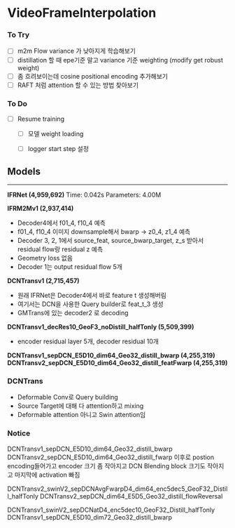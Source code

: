 # VideoFrameInterpolation

### To Try
- [ ] m2m Flow variance 가 낮아지게 학습해보기
- [ ] distillation 할 때 epe기준 말고 variance 기준 weighting (modify get robust weight)
- [ ] 좀 흐려보이는데 cosine positional encoding 추가해보기  
- [ ] RAFT 처럼 attention 할 수 있는 방법 찾아보기

### To Do
- [ ] Resume training
  - [ ] 모델 weight loading
  - [ ] logger start step 설정


## Models

---
**IFRNet (4,959,692)**
Time: 0.042s
Parameters: 4.00M

**IFRM2Mv1 (2,937,414)**
- Decoder4에서 f01_4, f10_4 예측
- f01_4, f10_4 이미지 downsample해서 bwarp -> z0_4, z1_4 예측
- Decoder 3, 2, 1에서 source_feat, source_bwarp_target, z_s 받아서 residual flow랑 residual z 예측
- Geometry loss 없음
- Decoder 1는 output residual flow 5개


**DCNTransv1 (2,715,457)**
- 원래 IFRNet은 Decoder4에서 바로 feature t 생성해버림
- 여기서는 DCN을 사용한 Query builder로 feat_t_3 생성
- GMTrans에 있는 decoder2 로 decoding

**DCNTransv1_decRes10_GeoF3_noDistill_halfTonly (5,509,399)**
- encoder residual layer 5개, decoder residual 10개

**DCNTransv1_sepDCN_E5D10_dim64_Geo32_distill_bwarp (4,255,319)**
**DCNTransv2_sepDCN_E5D10_dim64_Geo32_distill_featFwarp (4,255,319)**


### DCNTrans
- Deformable Conv로 Query building
- Source Target에 대해 다 attention하고 mixing
- Deformable attention 아니고 Swin attention임

### Notice
DCNTransv1_sepDCN_E5D10_dim64_Geo32_distill_bwarp 
DCNTransv2_sepDCN_E5D10_dim64_Geo32_distill_fwarp
이후로 postion encoding들어가고
encoder 크기 좀 작아지고
DCN Blending block 크기도 작아지고 마지막에 activation 빠짐

DCNTransv2_swinV2_sepDCNAvgFwarpD4_dim64_enc5dec5_GeoF32_Distill_halfTonly
DCNTransv2_sepDCN_dim64_E5D5_Geo32_distill_flowReversal

DCNTransv1_swinV2_sepDCNatD4_enc5dec10_GeoF32_Distill_halfTonly
DCNTransv1_sepDCN_E5D10_dim72_Geo32_distill_bwarp